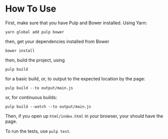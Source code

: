 # How To Use

First, make sure that you have Pulp and Bower installed.  Using Yarn:

```
yarn global add pulp bower
```

then, get your dependencies installed from Bower

```
bower install
```

then, build the project, using

```
pulp build
```

for a basic build, or, to output to the expected location by the page:

```
pulp build --to output/main.js
```

or, for continuous builds:

```
pulp build --watch --to output/main.js
```

Then, if you open up `html/index.html` in your browser, your should have the page.

To run the tests, use `pulp test`.
